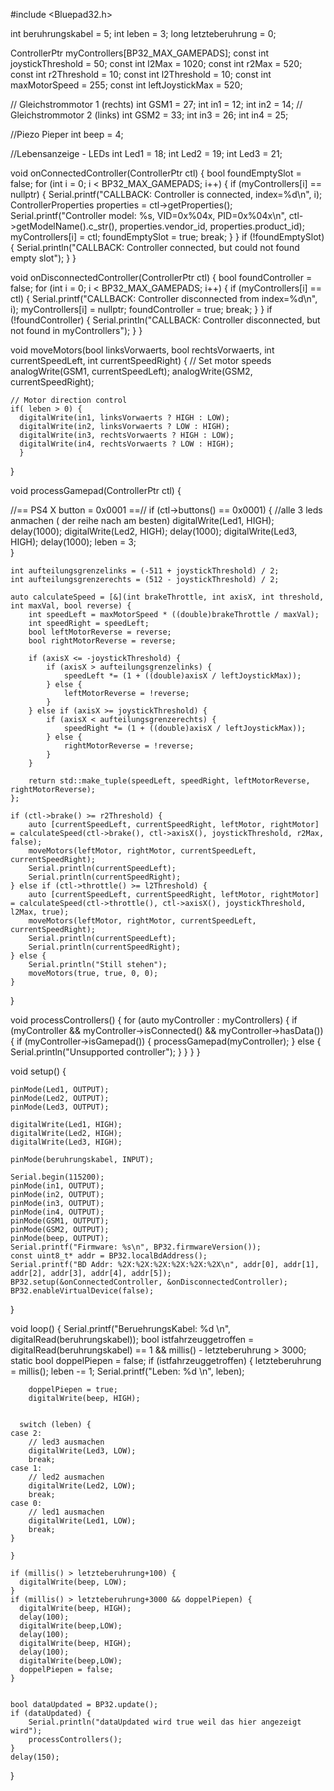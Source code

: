 #include <Bluepad32.h>

int beruhrungskabel = 5;
int leben = 3;
long letzteberuhrung = 0;

ControllerPtr myControllers[BP32_MAX_GAMEPADS];
const int joystickThreshold = 50;
const int l2Max = 1020;
const int r2Max = 520;
const int r2Threshold = 10;
const int l2Threshold = 10;
const int maxMotorSpeed = 255;
const int leftJoystickMax = 520;

// Gleichstrommotor 1 (rechts)
int GSM1 = 27;
int in1 = 12;
int in2 = 14;
// Gleichstrommotor 2 (links)
int GSM2 = 33;
int in3 = 26;
int in4 = 25;

//Piezo Pieper
int beep = 4;

//Lebensanzeige - LEDs
int Led1 = 18;
int Led2 = 19;
int Led3 = 21;

void onConnectedController(ControllerPtr ctl) {
    bool foundEmptySlot = false;
    for (int i = 0; i < BP32_MAX_GAMEPADS; i++) {
        if (myControllers[i] == nullptr) {
            Serial.printf("CALLBACK: Controller is connected, index=%d\n", i);
            ControllerProperties properties = ctl->getProperties();
            Serial.printf("Controller model: %s, VID=0x%04x, PID=0x%04x\n", ctl->getModelName().c_str(), properties.vendor_id, properties.product_id);
            myControllers[i] = ctl;
            foundEmptySlot = true;
            break;
        }
    }
    if (!foundEmptySlot) {
        Serial.println("CALLBACK: Controller connected, but could not found empty slot");
    }
}

void onDisconnectedController(ControllerPtr ctl) {
    bool foundController = false;
    for (int i = 0; i < BP32_MAX_GAMEPADS; i++) {
        if (myControllers[i] == ctl) {
            Serial.printf("CALLBACK: Controller disconnected from index=%d\n", i);
            myControllers[i] = nullptr;
            foundController = true;
            break;
        }
    }
    if (!foundController) {
        Serial.println("CALLBACK: Controller disconnected, but not found in myControllers");
    }
}

void moveMotors(bool linksVorwaerts, bool rechtsVorwaerts, int currentSpeedLeft, int currentSpeedRight) {
    // Set motor speeds
    analogWrite(GSM1, currentSpeedLeft);
    analogWrite(GSM2, currentSpeedRight);

    // Motor direction control
    if( leben > 0) {
      digitalWrite(in1, linksVorwaerts ? HIGH : LOW);
      digitalWrite(in2, linksVorwaerts ? LOW : HIGH);
      digitalWrite(in3, rechtsVorwaerts ? HIGH : LOW);
      digitalWrite(in4, rechtsVorwaerts ? LOW : HIGH);
      }
}


void processGamepad(ControllerPtr ctl) {


//== PS4 X button = 0x0001 ==//
  if (ctl->buttons() == 0x0001) {
      //alle 3 leds anmachen ( der reihe nach am besten) 
      digitalWrite(Led1, HIGH);
      delay(1000);
      digitalWrite(Led2, HIGH);
      delay(1000);
      digitalWrite(Led3, HIGH);
      delay(1000);
      leben = 3;   
  }

    int aufteilungsgrenzelinks = (-511 + joystickThreshold) / 2;
    int aufteilungsgrenzerechts = (512 - joystickThreshold) / 2;

    auto calculateSpeed = [&](int brakeThrottle, int axisX, int threshold, int maxVal, bool reverse) {
        int speedLeft = maxMotorSpeed * ((double)brakeThrottle / maxVal);
        int speedRight = speedLeft;
        bool leftMotorReverse = reverse;
        bool rightMotorReverse = reverse;

        if (axisX <= -joystickThreshold) {
            if (axisX > aufteilungsgrenzelinks) {
                speedLeft *= (1 + ((double)axisX / leftJoystickMax));
            } else {
                leftMotorReverse = !reverse;
            }
        } else if (axisX >= joystickThreshold) {
            if (axisX < aufteilungsgrenzerechts) {
                speedRight *= (1 + ((double)axisX / leftJoystickMax));
            } else {
                rightMotorReverse = !reverse;
            }
        }

        return std::make_tuple(speedLeft, speedRight, leftMotorReverse, rightMotorReverse);
    };

    if (ctl->brake() >= r2Threshold) {
        auto [currentSpeedLeft, currentSpeedRight, leftMotor, rightMotor] = calculateSpeed(ctl->brake(), ctl->axisX(), joystickThreshold, r2Max, false);
        moveMotors(leftMotor, rightMotor, currentSpeedLeft, currentSpeedRight);
        Serial.println(currentSpeedLeft);
        Serial.println(currentSpeedRight);
    } else if (ctl->throttle() >= l2Threshold) {
        auto [currentSpeedLeft, currentSpeedRight, leftMotor, rightMotor] = calculateSpeed(ctl->throttle(), ctl->axisX(), joystickThreshold, l2Max, true);
        moveMotors(leftMotor, rightMotor, currentSpeedLeft, currentSpeedRight);
        Serial.println(currentSpeedLeft);
        Serial.println(currentSpeedRight);
    } else {
        Serial.println("Still stehen");
        moveMotors(true, true, 0, 0);
    }
}


void processControllers() {
    for (auto myController : myControllers) {
        if (myController && myController->isConnected() && myController->hasData()) {
            if (myController->isGamepad()) {
                processGamepad(myController);
            } else {
                Serial.println("Unsupported controller");
            }
        }
    }
}

void setup() {
    
    pinMode(Led1, OUTPUT);
    pinMode(Led2, OUTPUT);
    pinMode(Led3, OUTPUT);

    digitalWrite(Led1, HIGH);
    digitalWrite(Led2, HIGH);
    digitalWrite(Led3, HIGH);

    pinMode(beruhrungskabel, INPUT);

    Serial.begin(115200);
    pinMode(in1, OUTPUT);
    pinMode(in2, OUTPUT);
    pinMode(in3, OUTPUT);
    pinMode(in4, OUTPUT);
    pinMode(GSM1, OUTPUT);
    pinMode(GSM2, OUTPUT);
    pinMode(beep, OUTPUT);
    Serial.printf("Firmware: %s\n", BP32.firmwareVersion());
    const uint8_t* addr = BP32.localBdAddress();
    Serial.printf("BD Addr: %2X:%2X:%2X:%2X:%2X:%2X\n", addr[0], addr[1], addr[2], addr[3], addr[4], addr[5]);
    BP32.setup(&onConnectedController, &onDisconnectedController);
    BP32.enableVirtualDevice(false);
}

void loop() {
    Serial.printf("BeruehrungsKabel: %d \n", digitalRead(beruhrungskabel));
    bool istfahrzeuggetroffen = digitalRead(beruhrungskabel) == 1 && millis() - letzteberuhrung > 3000;
    static bool doppelPiepen = false;
    if (istfahrzeuggetroffen) {
        letzteberuhrung = millis();
        leben -= 1;
        Serial.printf("Leben: %d \n", leben);

        doppelPiepen = true;
        digitalWrite(beep, HIGH);

      
      switch (leben) {
    case 2:
        // led3 ausmachen
        digitalWrite(Led3, LOW);
        break;
    case 1:
        // led2 ausmachen
        digitalWrite(Led2, LOW);
        break;
    case 0:
        // led1 ausmachen
        digitalWrite(Led1, LOW);
        break;
    }

    }

    if (millis() > letzteberuhrung+100) {
      digitalWrite(beep, LOW);
    }
    if (millis() > letzteberuhrung+3000 && doppelPiepen) {
      digitalWrite(beep, HIGH);
      delay(100);
      digitalWrite(beep,LOW);
      delay(100);
      digitalWrite(beep, HIGH);
      delay(100);
      digitalWrite(beep,LOW);
      doppelPiepen = false;
    }
    

    bool dataUpdated = BP32.update();
    if (dataUpdated) {
        Serial.println("dataUpdated wird true weil das hier angezeigt wird");
        processControllers();
    }
    delay(150);
}

